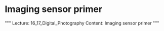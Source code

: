 # Imaging sensor primer

"""
Lecture: 16_17_Digital_Photography
Content: Imaging sensor primer
"""

